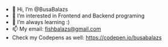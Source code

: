 - 👋 Hi, I’m @BusaBalazs
- 👀 I’m interested in Frontend and Backend programing
- 🌱 I’m always learning :)
- 📫 My email: fishbalazs@gmail.com
- Check my Codepens as well: https://codepen.io/busabalazs

<!---
BusaBalazs/BusaBalazs is a ✨ special ✨ repository because its `README.md` (this file) appears on your GitHub profile.
You can click the Preview link to take a look at your changes.
--->
